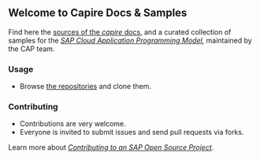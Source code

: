 ## Welcome to Capire Docs & Samples

Find here the [sources of the _capire_ docs](https://github.com/capire/docs), and a curated collection of samples for the [_SAP Cloud Application Programming Model_](https://cap.cloud.sap), maintained by the CAP team. 

### Usage

- Browse [the repositories](https://github.com/orgs/capire/repositories) and clone them.

### Contributing 

- Contributions are very welcome.
- Everyone is invited to submit issues and send pull requests via forks. 

Learn more about [_Contributing to an SAP Open Source Project_](../CONTRIBUTING.md). 
